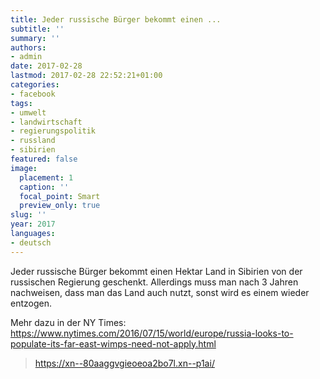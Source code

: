 ```yaml
---
title: Jeder russische Bürger bekommt einen ...
subtitle: ''
summary: ''
authors:
- admin
date: 2017-02-28
lastmod: 2017-02-28 22:52:21+01:00
categories:
- facebook
tags:
- umwelt
- landwirtschaft
- regierungspolitik
- russland
- sibirien
featured: false
image:
  placement: 1
  caption: ''
  focal_point: Smart
  preview_only: true
slug: ''
year: 2017
languages:
- deutsch
---
```


Jeder russische Bürger bekommt einen Hektar Land in Sibirien von der russischen Regierung geschenkt. Allerdings muss man nach 3 Jahren nachweisen, dass man das Land auch nutzt, sonst wird es einem wieder entzogen. 

Mehr dazu in der NY Times: https://www.nytimes.com/2016/07/15/world/europe/russia-looks-to-populate-its-far-east-wimps-need-not-apply.html﻿
> https://xn--80aaggvgieoeoa2bo7l.xn--p1ai/